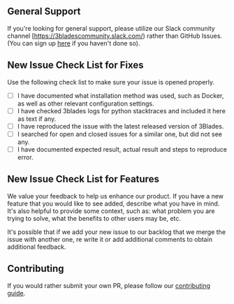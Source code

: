 ## General Support

If you're looking for general support, please utilize our Slack community channel [https://3bladescommunity.slack.com/) rather than GitHub Issues. (You can sign up [here](https://slackin-tkscnxhpky.now.sh/) if you haven't done so).

## New Issue Check List for Fixes

Use the following check list to make sure your issue is opened properly.

- [ ] I have documented what installation method was used, such as Docker, as well as other relevant configuration settings.
- [ ] I have checked 3blades logs for python stacktraces and included it here as text if any.
- [ ] I have reproduced the issue with the latest released version of 3Blades.
- [ ] I searched for open and closed issues for a similar one, but did not see any.
- [ ] I have documented expected result, actual result and steps to reproduce error.

## New Issue Check List for Features

We value your feedback to help us enhance our product. If you have a new feature that you would like to see added, describe what you have in mind. It's also helpful to provide some context, such as: what problem you are trying to solve, what the benefits to other users may be, etc.

It's possible that if we add your new issue to our backlog that we merge the issue with another one, re write it or add additional comments to obtain additional feedback.

## Contributing

If you would rather submit your own PR, please follow our [contributing guide](./CONTRIBUTING.md).
